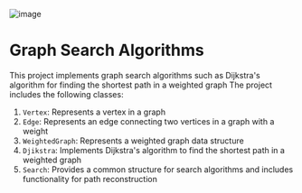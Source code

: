 ![image](https://github.com/zhans24/ADS_4/assets/154365039/2ad1b625-ce93-4e8e-a066-3af67ca7f634)
# Graph Search Algorithms

This project implements graph search algorithms such as Dijkstra's algorithm for finding the shortest path in a weighted graph
The project includes the following classes:

1. `Vertex`: Represents a vertex in a graph
2. `Edge`: Represents an edge connecting two vertices in a graph with a weight
3. `WeightedGraph`: Represents a weighted graph data structure
4. `Djikstra`: Implements Dijkstra's algorithm to find the shortest path in a weighted graph
5. `Search`: Provides a common structure for search algorithms and includes functionality for path reconstruction
